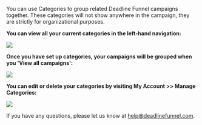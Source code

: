 You can use Categories to group related Deadline Funnel campaigns together.
These categories will not show anywhere in the campaign, they are strictly for
organizational purposes.

**You can view all your current categories in the left-hand navigation:**

![](https://d33v4339jhl8k0.cloudfront.net/docs/assets/53974d6ce4b0c76107b109d1/images/5b9a8dae2c7d3a03f89ebdaf/file-YxgsmBpGpt.png)

**Once you have set up categories, your campaigns will be grouped when you
'View all campaigns':**

![](https://d33v4339jhl8k0.cloudfront.net/docs/assets/53974d6ce4b0c76107b109d1/images/5e2eeb0404286364bc946e35/file-ga7U9ayIoe.png)

**You can edit or delete your categories by visiting My Account >> Manage
Categories:**

![](https://d33v4339jhl8k0.cloudfront.net/docs/assets/53974d6ce4b0c76107b109d1/images/5b9a8edf0428631d7a8b1570/file-TaLJO2mke9.png)

If you have any questions, please let us know at
[help@deadlinefunnel.com](mailto:mailto:help@deadlinefunnel.com).

